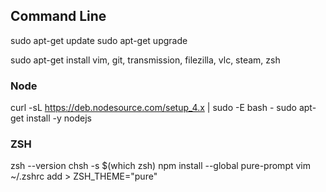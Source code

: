## Command Line

sudo apt-get update
sudo apt-get upgrade

sudo apt-get install vim, git, transmission, filezilla, vlc, steam, zsh

### Node
curl -sL https://deb.nodesource.com/setup_4.x | sudo -E bash -
sudo apt-get install -y nodejs

### ZSH
zsh --version
chsh -s $(which zsh)
npm install --global pure-prompt
vim ~/.zshrc
add > ZSH_THEME="pure"

